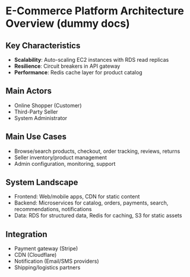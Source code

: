 # E-Commerce Platform Architecture Overview (dummy docs)

## Key Characteristics

- **Scalability**: Auto-scaling EC2 instances with RDS read replicas
- **Resilience**: Circuit breakers in API gateway
- **Performance**: Redis cache layer for product catalog

## Main Actors

- Online Shopper (Customer)
- Third-Party Seller
- System Administrator

## Main Use Cases

- Browse/search products, checkout, order tracking, reviews, returns
- Seller inventory/product management
- Admin configuration, monitoring, support

## System Landscape

- Frontend: Web/mobile apps, CDN for static content
- Backend: Microservices for catalog, orders, payments, search, recommendations, notifications
- Data: RDS for structured data, Redis for caching, S3 for static assets

## Integration

- Payment gateway (Stripe)
- CDN (Cloudflare)
- Notification (Email/SMS providers)
- Shipping/logistics partners
